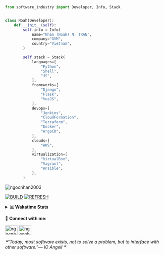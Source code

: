 ```python
from software_industry import Developer, Info, Stack


class Noah(Developer):
    def __init__(self):
        self.info = Info(
            name="Nhan (Noah) N. TRAN",
            company="GVM",
            country="Vietnam",
        )

        self.stack = Stack(
            languages=[
                "Python",
                "Shell",
                "JS",
            ],
            frameworks=[
                "Django",
                "Flask",
                "VueJS",
            ],
            devops=[
                "Jenkins",
                "CloudFormation",
                "Terraform",
                "Docker",
                "ArgoCD",
            ],
            clouds=[
                "AWS",
            ],
            virtualization=[
                "VirtualBox",
                "Vagrant",
                "Ansible",
            ],
        )
```
<img src="https://komarev.com/ghpvc/?username=ngocnhan2003&label=Profile%20views&color=0e75b6&style=flat" alt="ngocnhan2003" /> 

[![BUILD](https://github.com/ngocnhan2003/ngocnhan2003/actions/workflows/001_build.yml/badge.svg)](https://github.com/ngocnhan2003/ngocnhan2003/actions/workflows/001_build.yml)
[![REFRESH](https://github.com/ngocnhan2003/ngocnhan2003/actions/workflows/002_refresh.yml/badge.svg)](https://github.com/ngocnhan2003/ngocnhan2003/actions/workflows/002_refresh.yml)

<details> 
  <summary><b>📊 Wakatime Stats</b></summary>
  <br>
  
<!--START_SECTION:waka-->
![Code Time](http://img.shields.io/badge/Code%20Time-663%20hrs%2026%20mins-blue)

**I'm an Early 🐤** 

```text
🌞 Morning    88 commits     ██████░░░░░░░░░░░░░░░░░░░   26.43% 
🌆 Daytime    93 commits     ███████░░░░░░░░░░░░░░░░░░   27.93% 
🌃 Evening    118 commits    ████████░░░░░░░░░░░░░░░░░   35.44% 
🌙 Night      34 commits     ██░░░░░░░░░░░░░░░░░░░░░░░   10.21%

```
📅 **I'm Most Productive on Saturday** 

```text
Monday       66 commits     █████░░░░░░░░░░░░░░░░░░░░   19.82% 
Tuesday      28 commits     ██░░░░░░░░░░░░░░░░░░░░░░░   8.41% 
Wednesday    24 commits     █░░░░░░░░░░░░░░░░░░░░░░░░   7.21% 
Thursday     5 commits      ░░░░░░░░░░░░░░░░░░░░░░░░░   1.5% 
Friday       4 commits      ░░░░░░░░░░░░░░░░░░░░░░░░░   1.2% 
Saturday     151 commits    ███████████░░░░░░░░░░░░░░   45.35% 
Sunday       55 commits     ████░░░░░░░░░░░░░░░░░░░░░   16.52%

```


📊 **This Week I Spent My Time On** 

```text
⌚︎ Time Zone: Asia/Ho_Chi_Minh

💬 Programming Languages: 
Other                    0 secs              █████████████████████████   100.0%

🔥 Editors: 
VS Code                  0 secs              █████████████████████████   100.0%

💻 Operating System: 
Mac                      0 secs              █████████████████████████   100.0%

```

**I Mostly Code in Python** 

```text
Python                   14 repos            ███████████░░░░░░░░░░░░░░   43.75% 
JavaScript               6 repos             ████░░░░░░░░░░░░░░░░░░░░░   18.75% 
TypeScript               2 repos             █░░░░░░░░░░░░░░░░░░░░░░░░   6.25% 
Kotlin                   2 repos             █░░░░░░░░░░░░░░░░░░░░░░░░   6.25% 
Vue                      2 repos             █░░░░░░░░░░░░░░░░░░░░░░░░   6.25%

```



 Last Updated on 24/12/2022 16:48:14 UTC+7
<!--END_SECTION:waka-->
</details>

🔗 **Connect with me:**

<a href="https://linkedin.com/in/ngocnhan2003" target="blank"><img align="center" src="https://raw.githubusercontent.com/rahuldkjain/github-profile-readme-generator/master/src/images/icons/Social/linked-in-alt.svg" alt="ngocnhan2003" height="30" width="40" /></a>
<a href="https://instagram.com/ngocnhan2003" target="blank"><img align="center" src="https://raw.githubusercontent.com/rahuldkjain/github-profile-readme-generator/master/src/images/icons/Social/instagram.svg" alt="ngocnhan2003" height="30" width="40" /></a>


<!--STARTS_HERE_QUOTE_README-->
<i>❝“Today, most software exists, not to solve a problem, but to interface with other software.”— IO Angell   ❞</i>
<!--ENDS_HERE_QUOTE_README-->
